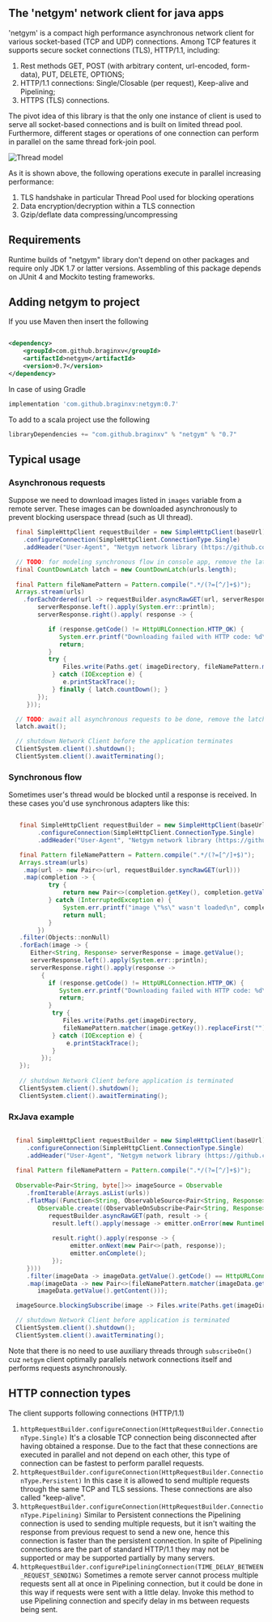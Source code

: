 ## The '__netgym__' network client for java apps

'netgym' is a compact high performance asynchronous network client for various socket-based (TCP and UDP) connections.
Among TCP features it supports secure socket connections (TLS), HTTP/1.1, including:

1. Rest methods GET, POST (with arbitrary content, url-encoded, form-data), PUT, DELETE, OPTIONS;
1. HTTP/1.1 connections: Single/Closable (per request), Keep-alive and Pipelining;
1. HTTPS (TLS) connections.

The pivot idea of this library is that the only one instance of client is used to serve all socket-based connections and is built on
limited thread pool. Furthermore, different stages or operations of one connection can perform in parallel on the same
thread fork-join pool.

![Thread model](images/netgym_thread_model.png)

As it is shown above, the following operations execute in parallel increasing performance:

1. TLS handshake in particular Thread Pool used for blocking operations
1. Data encryption/decryption within a TLS connection
1. Gzip/deflate data compressing/uncompressing

## Requirements

Runtime builds of "netgym" library don't depend on other packages and require only JDK 1.7 or latter versions. Assembling
of this package depends on JUnit 4 and Mockito testing frameworks.

## Adding netgym to project

If you use Maven then insert the following

```xml

<dependency>
    <groupId>com.github.braginxv</groupId>
    <artifactId>netgym</artifactId>
    <version>0.7</version>
</dependency>
```

In case of using Gradle

```groovy
implementation 'com.github.braginxv:netgym:0.7'
```

To add to a scala project use the following

```scala
libraryDependencies += "com.github.braginxv" % "netgym" % "0.7"
```

## Typical usage

### Asynchronous requests

Suppose we need to download images listed in `images` variable from a remote server. These images can be downloaded 
asynchronously to prevent blocking userspace thread (such as UI thread).

```java
  final SimpleHttpClient requestBuilder = new SimpleHttpClient(baseUrl)
    .configureConnection(SimpleHttpClient.ConnectionType.Single)
    .addHeader("User-Agent", "Netgym network library (https://github.com/braginxv/netgym)");

  // TODO: for modeling synchronous flow in console app, remove the latch in production app
  final CountDownLatch latch = new CountDownLatch(urls.length);
  
  final Pattern fileNamePattern = Pattern.compile(".*/(?=[^/]+$)");
  Arrays.stream(urls)
    .forEachOrdered(url -> requestBuilder.asyncRawGET(url, serverResponse -> {
        serverResponse.left().apply(System.err::println);
        serverResponse.right().apply( response -> {

           if (response.getCode() != HttpURLConnection.HTTP_OK) {
              System.err.printf("Downloading failed with HTTP code: %d\n", response.getCode());
              return;
           }
           try {
               Files.write(Paths.get( imageDirectory, fileNamePattern.matcher(url).replaceFirst("")), response.getContent());
            } catch (IOException e) {
               e.printStackTrace();
            } finally { latch.countDown(); }
        });
     }));

  // TODO: await all asynchronous requests to be done, remove the latch in production app
  latch.await();

  // shutdown Network Client before the application terminates
  ClientSystem.client().shutdown();
  ClientSystem.client().awaitTerminating();   
```

### Synchronous flow

Sometimes user's thread would be blocked until a response is received. In these cases you'd use synchronous
adapters like this:

```java

   final SimpleHttpClient requestBuilder = new SimpleHttpClient(baseUrl)
        .configureConnection(SimpleHttpClient.ConnectionType.Single)
        .addHeader("User-Agent", "Netgym network library (https://github.com/braginxv/netgym)");

   final Pattern fileNamePattern = Pattern.compile(".*/(?=[^/]+$)");
   Arrays.stream(urls)
    .map(url -> new Pair<>(url, requestBuilder.syncRawGET(url)))
    .map(completion -> {
           try {
               return new Pair<>(completion.getKey(), completion.getValue().awaitResult());
           } catch (InterruptedException e) {
               System.err.printf("image \"%s\" wasn't loaded\n", completion.getValue());
               return null;
           }
        })
   .filter(Objects::nonNull)
   .forEach(image -> {
      Either<String, Response> serverResponse = image.getValue();
      serverResponse.left().apply(System.err::println);
      serverResponse.right().apply(response ->
         {
           if (response.getCode() != HttpURLConnection.HTTP_OK) {
              System.err.printf("Downloading failed with HTTP code: %d\n", response.getCode());
              return;
           }
            try {
               Files.write(Paths.get(imageDirectory,
               fileNamePattern.matcher(image.getKey()).replaceFirst("")), response.getContent());
            } catch (IOException e) {
                e.printStackTrace();
            }
         });
   });
   
   // shutdown Network Client before application is terminated
   ClientSystem.client().shutdown();
   ClientSystem.client().awaitTerminating();
```

### RxJava example

```java

  final SimpleHttpClient requestBuilder = new SimpleHttpClient(baseUrl)
     .configureConnection(SimpleHttpClient.ConnectionType.Single)
     .addHeader("User-Agent", "Netgym network library (https://github.com/braginxv/netgym)");
   
  final Pattern fileNamePattern = Pattern.compile(".*/(?=[^/]+$)");
  
  Observable<Pair<String, byte[]>> imageSource = Observable
     .fromIterable(Arrays.asList(urls))
     .flatMap((Function<String, ObservableSource<Pair<String, Response>>>) path ->
        Observable.create((ObservableOnSubscribe<Pair<String, Response>>) emitter ->
           requestBuilder.asyncRawGET(path, result -> {
            result.left().apply(message -> emitter.onError(new RuntimeException(message)));
      
            result.right().apply(response -> {
                 emitter.onNext(new Pair<>(path, response));
                 emitter.onComplete();
            });
     })))
     .filter(imageData -> imageData.getValue().getCode() == HttpURLConnection.HTTP_OK)
     .map(imageData -> new Pair<>(fileNamePattern.matcher(imageData.getKey()).replaceFirst(""),
        imageData.getValue().getContent()));

  imageSource.blockingSubscribe(image -> Files.write(Paths.get(imageDirectory, image.getKey()), image.getValue()));

  // shutdown Network Client before application is terminated
  ClientSystem.client().shutdown();
  ClientSystem.client().awaitTerminating();
```
Note that there is no need to use auxiliary threads through `subscribeOn()` cuz `netgym` client optimally
parallels network connections itself and performs requests asynchronously.

## HTTP connection types

The client supports following connections (HTTP/1.1)

1. `httpRequestBuilder.configureConnection(HttpRequestBuilder.ConnectionType.Single)`
   It's a closable TCP connection being disconnected after having obtained a response. Due to the fact that these
   connections are executed in parallel and not depend on each other, this type of connection can be fastest to perform
   parallel requests.
2. `httpRequestBuilder.configureConnection(HttpRequestBuilder.ConnectionType.Persistent)`
   In this case it is allowed to send multiple requests through the same TCP and TLS sessions. 
   These connections are also called "keep-alive".
3. `httpRequestBuilder.configureConnection(HttpRequestBuilder.ConnectionType.Pipelining)`
   Similar to Persistent connections the Pipelining connection is used to sending multiple requests, but it isn't
   waiting the response from previous request to send a new one, hence this connection is faster than the persistent
   connection. In spite of Pipelining connections are the part of standard HTTP/1.1 they may not be supported or
   may be supported partially by many servers.
4. `httpRequestBuilder.configurePipeliningConnection(TIME_DELAY_BETWEEN_REQUEST_SENDING)`
   Sometimes a remote server cannot process multiple requests sent all at once in Pipelining connection, but it could be done in this way if
   requests were sent with a little delay. Invoke this method to use Pipelining connection and specify delay in ms between
   requests being sent.
